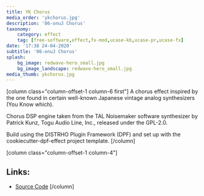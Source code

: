 ```yaml
---
title: YK Chorus
media_order: 'ykchorus.jpg'
description: '06-onuJ Chorus'
taxonomy:
    category: effect
    tag: [free-software,effect,fx-mod,ucase-kb,ucase-pr,ucase-fx]
date: '17:38 24-04-2020'
subtitle: '06-onuJ Chorus'
splash:
    bg_image: redwave-hero_small.jpg
    bg_image_landscape: redwave-hero_small.jpg
media_thumb: ykchorus.jpg
---
```

[column class="column-offset-1 column-6 first"]
A chorus effect inspired by the one found in certain well-known Japanese vintage analog synthesizers (You Know which).

Chorus DSP engine taken from the TAL Noisemaker software synthesizer by Patrick Kunz, Togu Audio Line, Inc., released under the GPL-2.0.

Build using the DISTRHO Plugin Framework (DPF) and set up with the cookiecutter-dpf-effect project template.
[/column]

[column class="column-offset-1 column-4"]
## Links:
+ [Source Code](https://github.com/SpotlightKid/ykchorus)
[/column]

